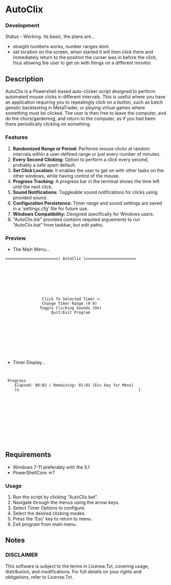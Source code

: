 # AutoClix

### Development
Status - Working. Its basic, the plans are...
- straight numbers works, number ranges dont.
- set location on the screen, when started it will then click there and immediately return to the position the curser was in before the click, thus allowing the user to get on with things on a different monitor.

## Description

AutoClix is a Powershell-based auto-clicker script designed to perform automated mouse clicks in different intervals. This is useful where you have an application requiring you to repeatingly click on a button, such as batch genetic backtesting in MetaTrader, or playing virtual games where something must be clicked. The user is then free to leave the computer, and do the chors/gardening, and return to the computer, as if you had been there periodically clicking on something. 

### Features
1. **Randomized Range or Period:** Performs mouse clicks at random intervals within a user-defined range or just every number of minutes.
2. **Every Second Clicking:** Option to perform a click every second, probably a safe spam default.
3. **Set Click Location:** It enables the user to get on with other tasks on the other windows, while having control of the mouse.
3. **Progress Tracking:** A progress bar in the terminal shows the time left until the next click.
4. **Sound Notifications:** Toggleable sound notifications for clicks using provided sound.
5. **Configuration Persistence:** Timer range and sound settings are saved in a 'settings.cfg' file for future use.
6. **Windows Compatibility:** Designed specifically for Windows users.
7. "AutoClix.lnk" provided contains required arguements to run "AutoClix.bat" from taskbar, but edit paths. 

### Preview
- The Main Menu...
```
=======================( AutoClix )======================








                Click To Selected Timer <-
                Change Timer Range (9 9)
               Toggle Clicking Sounds (On)
                    Quit/Exit Program










```
- Timer Display...
```


 Progress
    Elapsed: 00:02 / Remaining: 01:01 (Esc key for Menu)
    [o                                                    ]                                                                       












```

## Requirements

- Windows 7-11 preferably with the 5.1 
- PowerShellCore =>7

### Usage
1. Run the script by clicking "AutoClix.bat".
2. Navigate through the menus using the arrow keys.
3. Select Timer Options to configure.
4. Select the desired clicking modes.
5. Press the 'Esc' key to return to menu.
6. Exit program from main menu.

## Notes

### DISCLAIMER
This software is subject to the terms in License.Txt, covering usage, distribution, and modifications. For full details on your rights and obligations, refer to License.Txt.
